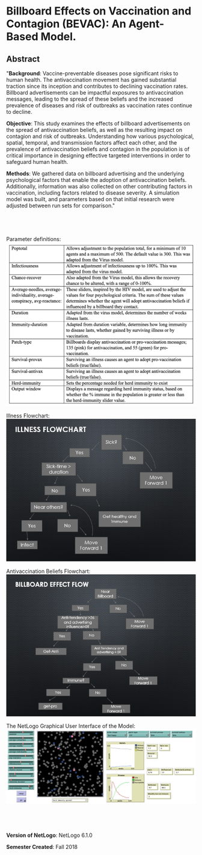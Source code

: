 # Billboard Effects on Vaccination and Contagion (BEVAC): An Agent-Based Model.


## Abstract
"**Background**: Vaccine-preventable diseases pose significant risks to human health. The antivaccination movement has gained substantial traction since its inception and contributes to declining vaccination rates. Billboard advertisements can be impactful exposures to antivaccination messages, leading to the spread of these beliefs and the increased prevalence of diseases and risk of outbreaks as vaccination rates continue to decline.  

**Objective**: This study examines the effects of billboard advertisements on the spread of antivaccination beliefs, as well as the resulting impact on contagion and risk of outbreaks. Understanding how various psychological, spatial, temporal, and transmission factors affect each other, and the prevalence of antivaccination beliefs and contagion in the population is of critical importance in designing effective targeted interventions in order to safeguard human health.

**Methods**: We gathered data on billboard advertising and the underlying psychological factors that enable the adoption of antivaccination beliefs. Additionally, information was also collected on other contributing factors in vaccination, including factors related to disease severity. A simulation model was built, and parameters based on that initial research were adjusted between run sets for comparison." 

## &nbsp;

Parameter definitions:
![Parameter definitions](ParameterDefinitions.png)

Illness Flowchart:
![Process Flow of the Model](Illnes.png)

Antivaccination Beliefs Flowchart:
![Antivaccination Beliefs](AntivaccinationBeliefs.png)

The NetLogo Graphical User Interface of the Model: 
![The NetLogo Graphical User Interface](GUI.png)

## &nbsp;

**Version of NetLogo**: NetLogo 6.1.0

**Semester Created**: Fall 2018

